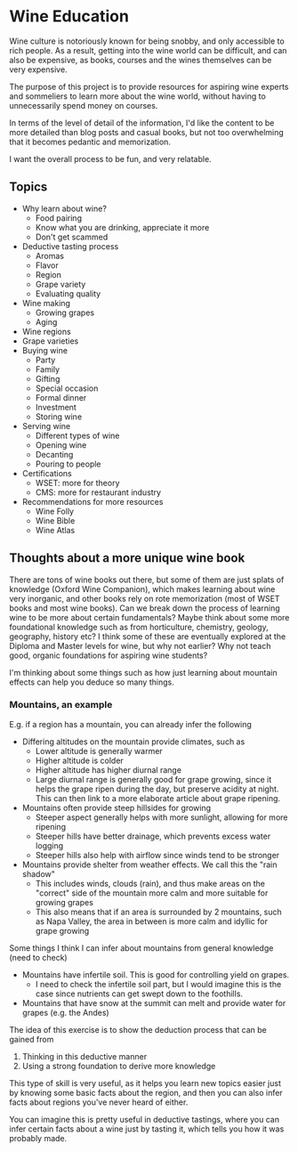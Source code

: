 # Wine Education

Wine culture is notoriously known for being snobby, and only accessible to rich people.
As a result, getting into the wine world can be difficult, and can also be expensive, as books, courses and the wines themselves can be very expensive.

The purpose of this project is to provide resources for aspiring wine experts and sommeliers to learn more about the wine world, without having to unnecessarily spend money on courses.

In terms of the level of detail of the information, I'd like the content to be more detailed than blog posts and casual books, but not too overwhelming that it becomes pedantic and memorization.

I want the overall process to be fun, and very relatable.

## Topics

- Why learn about wine?
  - Food pairing
  - Know what you are drinking, appreciate it more
  - Don't get scammed
- Deductive tasting process
  - Aromas
  - Flavor
  - Region
  - Grape variety
  - Evaluating quality
- Wine making
  - Growing grapes
  - Aging
- Wine regions
- Grape varieties
- Buying wine
  - Party
  - Family
  - Gifting
  - Special occasion
  - Formal dinner
  - Investment
  - Storing wine
- Serving wine
  - Different types of wine
  - Opening wine
  - Decanting
  - Pouring to people
- Certifications
  - WSET: more for theory
  - CMS: more for restaurant industry
- Recommendations for more resources
  - Wine Folly
  - Wine Bible
  - Wine Atlas

## Thoughts about a more unique wine book

There are tons of wine books out there, but some of them are just splats of knowledge (Oxford Wine Companion), which makes learning about wine very inorganic, and other books rely on rote memorization (most of WSET books and most wine books). Can we break down the process of learning wine to be more about certain fundamentals? Maybe think about some more foundational knowledge such as from horticulture, chemistry, geology, geography, history etc? I think some of these are eventually explored at the Diploma and Master levels for wine, but why not earlier? Why not teach good, organic foundations for aspiring wine students?

I'm thinking about some things such as how just learning about mountain effects can help you deduce so many things.

### Mountains, an example

E.g. if a region has a mountain, you can already infer the following

- Differing altitudes on the mountain provide climates, such as
  - Lower altitude is generally warmer
  - Higher altitude is colder
  - Higher altitude has higher diurnal range
  - Large diurnal range is generally good for grape growing, since it helps the grape ripen during the day, but preserve acidity at night. This can then link to a more elaborate article about grape ripening.
- Mountains often provide steep hillsides for growing
  - Steeper aspect generally helps with more sunlight, allowing for more ripening
  - Steeper hills have better drainage, which prevents excess water logging
  - Steeper hills also help with airflow since winds tend to be stronger
- Mountains provide shelter from weather effects. We call this the "rain shadow"
  - This includes winds, clouds (rain), and thus make areas on the "correct" side of the mountain more calm and more suitable for growing grapes
  - This also means that if an area is surrounded by 2 mountains, such as Napa Valley, the area in between is more calm and idyllic for grape growing

Some things I think I can infer about mountains from general knowledge (need to check)

- Mountains have infertile soil. This is good for controlling yield on grapes.
  - I need to check the infertile soil part, but I would imagine this is the case since nutrients can get swept down to the foothills.
- Mountains that have snow at the summit can melt and provide water for grapes (e.g. the Andes)

The idea of this exercise is to show the deduction process that can be gained from

1. Thinking in this deductive manner
2. Using a strong foundation to derive more knowledge

This type of skill is very useful, as it helps you learn new topics easier just by knowing some basic facts about the region, and then you can also infer facts about regions you've never heard of either.

You can imagine this is pretty useful in deductive tastings, where you can infer certain facts about a wine just by tasting it, which tells you how it was probably made.